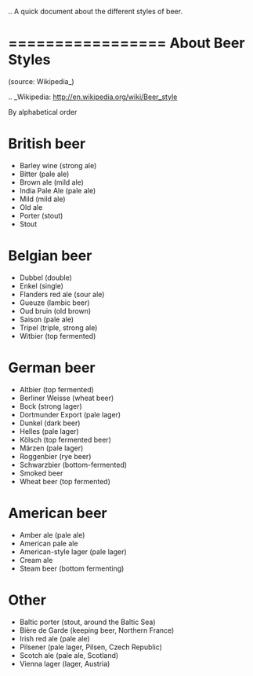 .. A quick document about the different styles of beer.

=================
About Beer Styles
=================

(source: Wikipedia_)

.. _Wikipedia: http://en.wikipedia.org/wiki/Beer_style

By alphabetical order

British beer
============

* Barley wine (strong ale)
* Bitter (pale ale)
* Brown ale (mild ale)
* India Pale Ale (pale ale)
* Mild (mild ale)
* Old ale
* Porter (stout)
* Stout

Belgian beer
============

* Dubbel (double)
* Enkel (single)
* Flanders red ale (sour ale)
* Gueuze (lambic beer)
* Oud bruin (old brown)
* Saison (pale ale)
* Tripel (triple, strong ale)
* Witbier (top fermented)

German beer
===========

* Altbier (top fermented)
* Berliner Weisse (wheat beer)
* Bock (strong lager)
* Dortmunder Export (pale lager)
* Dunkel (dark beer)
* Helles (pale lager)
* Kölsch (top fermented beer)
* Märzen (pale lager)
* Roggenbier (rye beer)
* Schwarzbier (bottom-fermented)
* Smoked beer
* Wheat beer (top fermented)

American beer
=============

* Amber ale (pale ale)
* American pale ale
* American-style lager (pale lager)
* Cream ale
* Steam beer (bottom fermenting)

Other
=====

* Baltic porter (stout, around the Baltic Sea)
* Bière de Garde (keeping beer, Northern France)
* Irish red ale (pale ale)
* Pilsener (pale lager, Pilsen, Czech Republic)
* Scotch ale (pale ale, Scotland)
* Vienna lager (lager, Austria)
